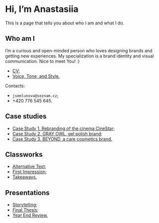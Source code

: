# Hi, I’m Anastasiia

This is a page that tells you about who I am and what I do.

## Who am I

I’m a curious and open-minded person who loves designing brands and getting new experiences. My specialization is a brand identity and visual communication. Nice to meet You! :)

- [CV;](04-experience)
- [Voice, Tone, and Style.](05-voice-and-tone)

Contacts:
- `jsemlunova@seznam.cz`;
- +420 776 545 645.

## Case studies

- [Case Study 1. Rebranding of the cinema CineStar;](03-content-first/case-study-01.md)
- [Case Study 2. GRAY OWL, gel polish brand;](03-content-first/case-study-02.md)
- [Case Study 3. BEYOND, a care cosmetics brand.](03-content-first/case-study-03.md)

## Classworks

- [Alternative Text;](01-alternative-text/index.md)
- [First Impression;](02-first-impression/index.md)
- [Takeaways.](takeaways)

## Presentations
- [Storytelling;]()
- [Final Thesis;](08-thesis-presentation/08-thesis-presentation.md)
- [Year End Review.]()
